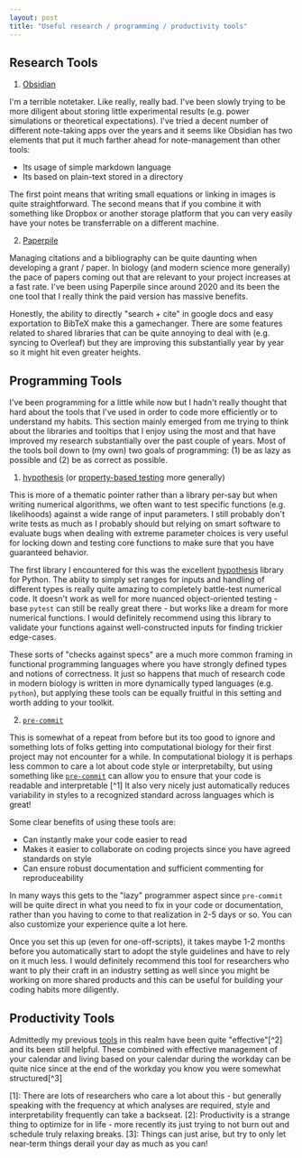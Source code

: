 ```yaml
---
layout: post
title: "Useful research / programming / productivity tools"
---
```


## Research Tools

1. [Obsidian](https://obsidian.md/)

I'm a terrible notetaker. Like really, really bad. I've been slowly trying to be more diligent about storing little experimental results (e.g. power simulations or theoretical expectations). I've tried a decent number of different note-taking apps over the years and it seems like Obsidian has two elements that put it much farther ahead for note-management than other tools: 

* Its usage of simple markdown language
* Its based on plain-text stored in a directory 

The first point means that writing small equations or linking in images is quite straightforward. The second means that if you combine it with something like Dropbox or another storage platform that you can very easily have your notes be transferrable on a different machine.

2. [Paperpile](https://paperpile.com/app)

Managing citations and a bibliography can be quite daunting when developing a grant / paper. In biology (and modern science more generally) the pace of papers coming out that are relevant to your project increases at a fast rate. I've been using Paperpile since around 2020 and its been the one tool that I really think the paid version has massive benefits. 

Honestly, the ability to directly "search + cite" in google docs and easy exportation to BibTeX make this a gamechanger. There are some features related to shared libraries that can be quite annoying to deal with (e.g. syncing to Overleaf) but they are improving this substantially year by year so it might hit even greater heights. 

## Programming Tools

I've been programming for a little while now but I hadn't really thought that hard about the tools that I've used in order to code more efficiently or to understand my habits. This section mainly emerged from me trying to think about the libraries and tooltips that I enjoy using the most and that have improved my research substantially over the past couple of years. Most of the tools boil down to (my own) two goals of programming: (1) be as lazy as possible and (2) be as correct as possible.

1. [hypothesis](https://hypothesis.readthedocs.io/en/latest/) (or [property-based testing](https://medium.com/criteo-engineering/introduction-to-property-based-testing-f5236229d237) more generally)

This is more of a thematic pointer rather than a library per-say but when writing numerical algorithms, we often want to test specific functions (e.g. likelihoods) against a wide range of input parameters. I still probably don't write tests as much as I probably should but relying on smart software to evaluate bugs when dealing with extreme parameter choices is very useful for locking down and testing core functions to make sure that you have guaranteed behavior. 

The first library I encountered for this was the excellent [hypothesis](https://hypothesis.readthedocs.io/en/latest/) library for Python. The abiity to simply set ranges for inputs and handling of different types is really quite amazing to completely battle-test numerical code. It doesn't work as well for more nuanced object-oriented testing - base `pytest` can still be really great there - but works like a dream for more numerical functions. I would definitely recommend using this library to validate your functions against well-constructed inputs for finding trickier edge-cases.

These sorts of "checks against specs" are a much more common framing in functional programming languages where you have strongly defined types and notions of correctness. It just so happens that much of research code in modern biology is written in more dynamically typed languages (e.g. `python`), but applying these tools can be equally fruitful in this setting and worth adding to your toolkit.   

2. [`pre-commit`](https://pre-commit.com/)

This is somewhat of a repeat from before but its too good to ignore and something lots of folks getting into computational biology for their first project may not encounter for a while. In computational biology it is perhaps less common to care a lot about code style or interpretabilty, but using something like [`pre-commit`](https://pre-commit.com/) can allow you to ensure that your code is readable and interpretable [^1] It also very nicely just automatically reduces variability in styles to a recognized standard across languages which is great! 

Some clear benefits of using these tools are: 

* Can instantly make your code easier to read
* Makes it easier to collaborate on coding projects since you have agreed standards on style
* Can ensure robust documentation and sufficient commenting for reproduceability

In many ways this gets to the "lazy" programmer aspect since `pre-commit` will be quite direct in what you need to fix in your code or documentation, rather than you having to come to that realization in 2-5 days or so. You can also customize your experience quite a lot here. 

Once you set this up (even for one-off-scripts), it takes maybe 1-2 months before you automatically start to adopt the style guidelines and have to rely on it much less. I would definitely recommend this tool for researchers who want to ply their craft in an industry setting as well since you might be working on more shared products and this can be useful for building your coding habits more diligently. 


## Productivity Tools 

Admittedly my previous [tools](https://aabiddanda.github.io/blog/2020/12/08/tools) in this realm have been quite "effective"[^2] and its been still helpful. These combined with effective management of your calendar and living based on your calendar during the workday can be quite nice since at the end of the workday you know you were somewhat structured[^3]


[1]: There are lots of researchers who care a lot about this - but generally speaking with the frequency at which analyses are required, style and interpretability frequently can take a backseat.
[2]: Productivity is a strange thing to optimize for in life - more recently its just trying to not burn out and schedule truly relaxing breaks.
[3]: Things can just arise, but try to only let near-term things derail your day as much as you can!